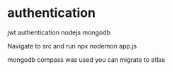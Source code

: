 # authentication
jwt authentication nodejs mongodb

Navigate to src and run npx nodemon app.js

mongodb compass was used you can migrate to atlas
